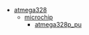* [atmega328](/atmega328)
  * [microchip](/atmega328/microchip)
    * [atmega328p_pu](atmega328/microchip/atmega328p_pu)
